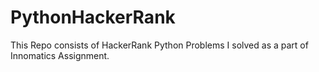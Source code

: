 # PythonHackerRank
This Repo consists of HackerRank Python Problems I solved as a part of Innomatics Assignment.

